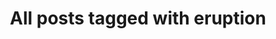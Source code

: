 ---
layout: tag
title: "All posts tagged with eruption"
permalink: /weblog/tags/eruption/
taxonomy: eruption
---